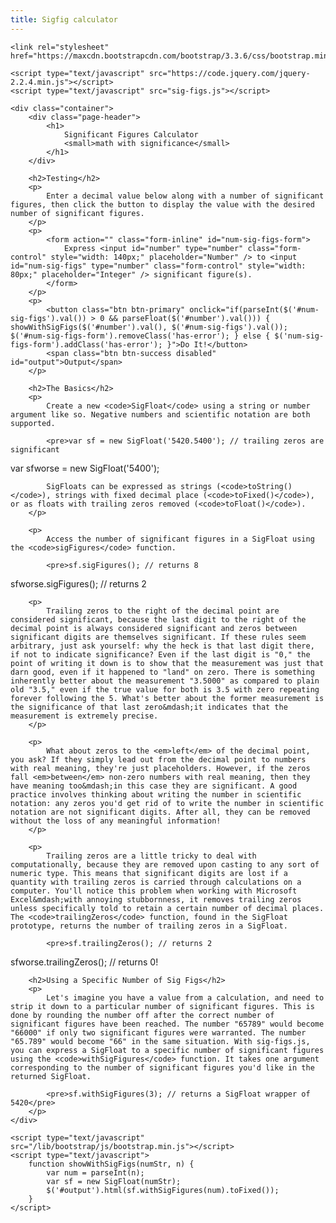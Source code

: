 ```yaml
---
title: Sigfig calculator
---
```

	<link rel="stylesheet" href="https://maxcdn.bootstrapcdn.com/bootstrap/3.3.6/css/bootstrap.min.css">

    <script type="text/javascript" src="https://code.jquery.com/jquery-2.2.4.min.js"></script>
    <script type="text/javascript" src="sig-figs.js"></script>

	<div class="container">
        <div class="page-header">
            <h1>
                Significant Figures Calculator
                <small>math with significance</small>
            </h1>
        </div>
        
        <h2>Testing</h2>
        <p>
        	Enter a decimal value below along with a number of significant figures, then click the button to display the value with the desired number of significant figures.
        </p>
        <p>
        	<form action="" class="form-inline" id="num-sig-figs-form">
        		Express <input id="number" type="number" class="form-control" style="width: 140px;" placeholder="Number" /> to <input id="num-sig-figs" type="number" class="form-control" style="width: 80px;" placeholder="Integer" /> significant figure(s).
        	</form>
        </p>
        <p>
        	<button class="btn btn-primary" onclick="if(parseInt($('#num-sig-figs').val()) > 0 && parseFloat($('#number').val())) { showWithSigFigs($('#number').val(), $('#num-sig-figs').val()); $('#num-sig-figs-form').removeClass('has-error'); } else { $('num-sig-figs-form').addClass('has-error'); }">Do It!</button>
        	<span class="btn btn-success disabled" id="output">Output</span>
        </p>
        
        <h2>The Basics</h2>
        <p>
            Create a new <code>SigFloat</code> using a string or number argument like so. Negative numbers and scientific notation are both supported.
            
            <pre>var sf = new SigFloat('5420.5400'); // trailing zeros are significant
var sfworse = new SigFloat('5400');</pre>
            
            SigFloats can be expressed as strings (<code>toString()</code>), strings with fixed decimal place (<code>toFixed()</code>), or as floats with trailing zeros removed (<code>toFloat()</code>).
        </p>
        
        <p>
            Access the number of significant figures in a SigFloat using the <code>sigFigures</code> function.
            
            <pre>sf.sigFigures(); // returns 8
sfworse.sigFigures(); // returns 2</pre>
        </p>
        
        <p>
            Trailing zeros to the right of the decimal point are considered significant, because the last digit to the right of the decimal point is always considered significant and zeros between significant digits are themselves significant. If these rules seem arbitrary, just ask yourself: why the heck is that last digit there, if not to indicate significance? Even if the last digit is "0," the point of writing it down is to show that the measurement was just that darn good, even if it happened to "land" on zero. There is something inherently better about the measurement "3.5000" as compared to plain old "3.5," even if the true value for both is 3.5 with zero repeating forever following the 5. What's better about the former measurement is the significance of that last zero&mdash;it indicates that the measurement is extremely precise.
        </p>
        
        <p>
            What about zeros to the <em>left</em> of the decimal point, you ask? If they simply lead out from the decimal point to numbers with real meaning, they're just placeholders. However, if the zeros fall <em>between</em> non-zero numbers with real meaning, then they have meaning too&mdash;in this case they are significant. A good practice involves thinking about writing the number in scientific notation: any zeros you'd get rid of to write the number in scientific notation are not significant digits. After all, they can be removed without the loss of any meaningful information!
        </p>
        
        <p>
            Trailing zeros are a little tricky to deal with computationally, because they are removed upon casting to any sort of numeric type. This means that significant digits are lost if a quantity with trailing zeros is carried through calculations on a computer. You'll notice this problem when working with Microsoft Excel&mdash;with annoying stubbornness, it removes trailing zeros unless specifically told to retain a certain number of decimal places. The <code>trailingZeros</code> function, found in the SigFloat prototype, returns the number of trailing zeros in a SigFloat.
            
            <pre>sf.trailingZeros(); // returns 2
sfworse.trailingZeros(); // returns 0!</pre>
        </p>
        
        <h2>Using a Specific Number of Sig Figs</h2>
        <p>
            Let's imagine you have a value from a calculation, and need to strip it down to a particular number of significant figures. This is done by rounding the number off after the correct number of significant figures have been reached. The number "65789" would become "66000" if only two significant figures were warranted. The number "65.789" would become "66" in the same situation. With sig-figs.js, you can express a SigFloat to a specific number of significant figures using the <code>withSigFigures</code> function. It takes one argument corresponding to the number of significant figures you'd like in the returned SigFloat.

            <pre>sf.withSigFigures(3); // returns a SigFloat wrapper of 5420</pre>
        </p>
	</div>
	
	<script type="text/javascript" src="/lib/bootstrap/js/bootstrap.min.js"></script>
	<script type="text/javascript">
		function showWithSigFigs(numStr, n) {
			var num = parseInt(n);
			var sf = new SigFloat(numStr);
			$('#output').html(sf.withSigFigures(num).toFixed());
		}
	</script>
</body>
